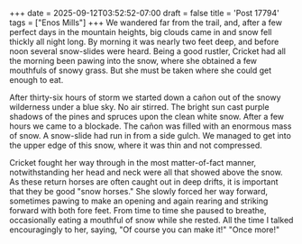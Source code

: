 +++
date = 2025-09-12T03:52:52-07:00
draft = false
title = 'Post 17794'
tags = ["Enos Mills"]
+++
We wandered far from the trail, and, after a few perfect days in the mountain heights, big clouds came in and snow fell thickly all night long. By morning it was nearly two feet deep, and before noon several snow-slides were heard. Being a good rustler, Cricket had all the morning been pawing into the snow, where she obtained a few mouthfuls of snowy grass. But she must be taken where she could get enough to eat.

After thirty-six hours of storm we started down a cañon out of the snowy wilderness under a blue sky. No air stirred. The bright sun cast purple shadows of the pines and spruces upon the clean white snow. After a few hours we came to a blockade. The cañon was filled with an enormous mass of snow. A snow-slide had run in from a side gulch. We managed to get into the upper edge of this snow, where it was thin and not compressed.

Cricket fought her way through in the most matter-of-fact manner, notwithstanding her head and neck were all that showed above the snow. As these return horses are often caught out in deep drifts, it is important that they be good "snow horses." She slowly forced her way forward, sometimes pawing to make an opening and again rearing and striking forward with both fore feet. From time to time she paused to breathe, occasionally eating a mouthful of snow while she rested. All the time I talked encouragingly to her, saying, "Of course you can make it!" "Once more!"
